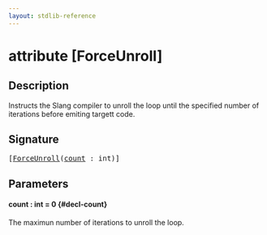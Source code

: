 ```yaml
---
layout: stdlib-reference
---
```


# attribute [ForceUnroll]

## Description

Instructs the Slang compiler to unroll the loop until the specified number of iterations before
emiting targett code.

## Signature

<pre>
[<a href="/stdlib-reference/attributes/forceunroll-05">ForceUnroll</a>(<a href="/stdlib-reference/attributes/forceunroll-05#decl-count" class="code_param">count</a> : <span class="code_keyword">int</span>)]
</pre>

## Parameters

#### count  : int = 0 {#decl-count}
The maximun number of iterations to unroll the loop.


